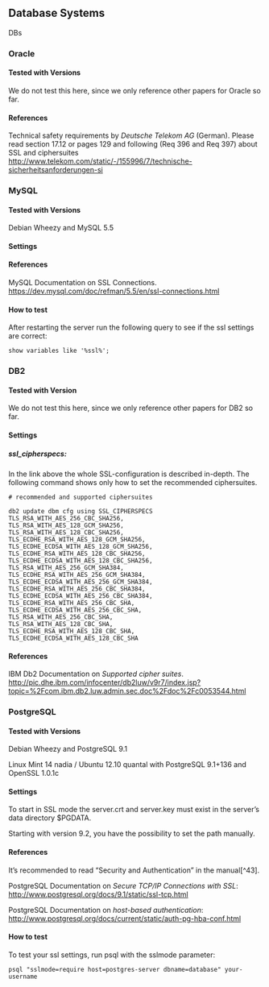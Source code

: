 Database Systems
----------------

<span>DBs</span>

### Oracle

#### Tested with Versions

We do not test this here, since we only reference other papers for
Oracle so far.

#### References

Technical safety requirements by *Deutsche Telekom AG* (German). Please
read section 17.12 or pages 129 and following (Req 396 and Req 397)
about SSL and ciphersuites
<http://www.telekom.com/static/-/155996/7/technische-sicherheitsanforderungen-si>

### MySQL

#### Tested with Versions

Debian Wheezy and MySQL 5.5

#### Settings

#### References

MySQL Documentation on SSL Connections.
<https://dev.mysql.com/doc/refman/5.5/en/ssl-connections.html>

#### How to test

After restarting the server run the following query to see if the ssl
settings are correct:

    show variables like '%ssl%';

### DB2

#### Tested with Version

We do not test this here, since we only reference other papers for DB2
so far.

#### Settings

##### ssl\_cipherspecs:

In the link above the whole SSL-configuration is described in-depth. The
following command shows only how to set the recommended ciphersuites.

    # recommended and supported ciphersuites 

    db2 update dbm cfg using SSL_CIPHERSPECS 
    TLS_RSA_WITH_AES_256_CBC_SHA256,
    TLS_RSA_WITH_AES_128_GCM_SHA256,
    TLS_RSA_WITH_AES_128_CBC_SHA256,
    TLS_ECDHE_RSA_WITH_AES_128_GCM_SHA256,
    TLS_ECDHE_ECDSA_WITH_AES_128_GCM_SHA256,
    TLS_ECDHE_RSA_WITH_AES_128_CBC_SHA256,
    TLS_ECDHE_ECDSA_WITH_AES_128_CBC_SHA256,
    TLS_RSA_WITH_AES_256_GCM_SHA384,
    TLS_ECDHE_RSA_WITH_AES_256_GCM_SHA384,
    TLS_ECDHE_ECDSA_WITH_AES_256_GCM_SHA384,
    TLS_ECDHE_RSA_WITH_AES_256_CBC_SHA384,
    TLS_ECDHE_ECDSA_WITH_AES_256_CBC_SHA384,
    TLS_ECDHE_RSA_WITH_AES_256_CBC_SHA,
    TLS_ECDHE_ECDSA_WITH_AES_256_CBC_SHA,
    TLS_RSA_WITH_AES_256_CBC_SHA,
    TLS_RSA_WITH_AES_128_CBC_SHA,
    TLS_ECDHE_RSA_WITH_AES_128_CBC_SHA,
    TLS_ECDHE_ECDSA_WITH_AES_128_CBC_SHA

#### References

IBM Db2 Documentation on *Supported cipher suites*.
<http://pic.dhe.ibm.com/infocenter/db2luw/v9r7/index.jsp?topic=%2Fcom.ibm.db2.luw.admin.sec.doc%2Fdoc%2Fc0053544.html>

### PostgreSQL

#### Tested with Versions

Debian Wheezy and PostgreSQL 9.1

Linux Mint 14 nadia / Ubuntu 12.10 quantal with PostgreSQL 9.1+136 and
OpenSSL 1.0.1c

#### Settings

To start in SSL mode the server.crt and server.key must exist in the
server’s data directory \$PGDATA.

Starting with version 9.2, you have the possibility to set the path
manually.

#### References

It’s recommended to read “Security and Authentication” in the
manual[^43].

PostgreSQL Documentation on *Secure TCP/IP Connections with SSL*:
<http://www.postgresql.org/docs/9.1/static/ssl-tcp.html>

PostgreSQL Documentation on *host-based authentication*:
<http://www.postgresql.org/docs/current/static/auth-pg-hba-conf.html>

#### How to test

To test your ssl settings, run psql with the sslmode parameter:

    psql "sslmode=require host=postgres-server dbname=database" your-username
